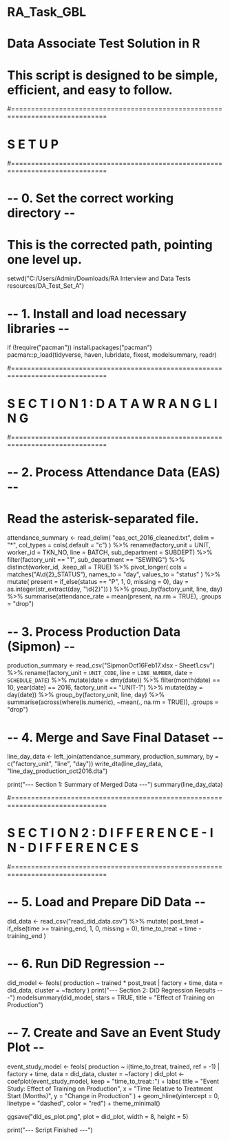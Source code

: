 # RA_Task_GBL
# Data Associate Test Solution in R
# This script is designed to be simple, efficient, and easy to follow.

#==============================================================================
# S E T U P
#==============================================================================

# -- 0. Set the correct working directory -- #
# This is the corrected path, pointing one level up.
setwd("C:/Users/Admin/Downloads/RA Interview and Data Tests resources/DA_Test_Set_A")


# -- 1. Install and load necessary libraries -- #
if (!require("pacman")) install.packages("pacman")
pacman::p_load(tidyverse, haven, lubridate, fixest, modelsummary, readr)


#==============================================================================
# S E C T I O N  1 :  D A T A  W R A N G L I N G
#==============================================================================

# -- 2. Process Attendance Data (EAS) -- #
# Read the asterisk-separated file.
attendance_summary <- read_delim(
    "eas_oct_2016_cleaned.txt",
    delim = "*",
    col_types = cols(.default = "c")
  ) %>%
  rename(factory_unit = UNIT, worker_id = TKN_NO, line = BATCH, sub_department = SUBDEPT) %>%
  filter(factory_unit == "1", sub_department == "SEWING") %>%
  distinct(worker_id, .keep_all = TRUE) %>%
  pivot_longer(
    cols = matches("A\\d{2}_STATUS"),
    names_to = "day",
    values_to = "status"
  ) %>%
  mutate(
    present = if_else(status == "P", 1, 0, missing = 0),
    day = as.integer(str_extract(day, "\\d{2}"))
  ) %>%
  group_by(factory_unit, line, day) %>%
  summarise(attendance_rate = mean(present, na.rm = TRUE), .groups = "drop")

# -- 3. Process Production Data (Sipmon) -- #
production_summary <- read_csv("SipmonOct16Feb17.xlsx - Sheet1.csv") %>%
  rename(factory_unit = `UNIT_CODE`, line = `LINE_NUMBER`, date = `SCHEDULE_DATE`) %>%
  mutate(date = dmy(date)) %>%
  filter(month(date) == 10, year(date) == 2016, factory_unit == "UNIT-1") %>%
  mutate(day = day(date)) %>%
  group_by(factory_unit, line, day) %>%
  summarise(across(where(is.numeric), ~mean(., na.rm = TRUE)), .groups = "drop")

# -- 4. Merge and Save Final Dataset -- #
line_day_data <- left_join(attendance_summary, production_summary, by = c("factory_unit", "line", "day"))
write_dta(line_day_data, "line_day_production_oct2016.dta")

print("--- Section 1: Summary of Merged Data ---")
summary(line_day_data)

#==============================================================================
# S E C T I O N  2 :  D I F F E R E N C E - I N - D I F F E R E N C E S
#==============================================================================

# -- 5. Load and Prepare DiD Data -- #
did_data <- read_csv("read_did_data.csv") %>%
  mutate(
    post_treat = if_else(time >= training_end, 1, 0, missing = 0),
    time_to_treat = time - training_end
  )

# -- 6. Run DiD Regression -- #
did_model <- feols(
  production ~ trained * post_treat | factory + time,
  data = did_data,
  cluster = ~factory
)
print("--- Section 2: DiD Regression Results ---")
modelsummary(did_model, stars = TRUE, title = "Effect of Training on Production")

# -- 7. Create and Save an Event Study Plot -- #
event_study_model <- feols(
  production ~ i(time_to_treat, trained, ref = -1) | factory + time,
  data = did_data,
  cluster = ~factory
)
did_plot <- coefplot(event_study_model, keep = "time_to_treat::") +
  labs(
    title = "Event Study: Effect of Training on Production",
    x = "Time Relative to Treatment Start (Months)",
    y = "Change in Production"
  ) +
  geom_hline(yintercept = 0, linetype = "dashed", color = "red") +
  theme_minimal()

ggsave("did_es_plot.png", plot = did_plot, width = 8, height = 5)

print("--- Script Finished ---")
